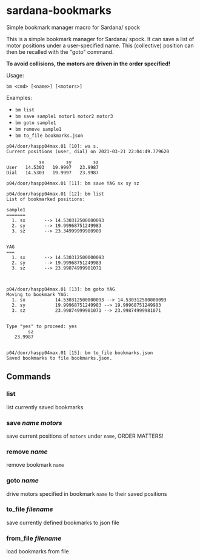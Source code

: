 # sardana-bookmarks
Simple bookmark manager macro for Sardana/ spock


This is a simple bookmark manager for Sardana/ spock. It can save a list of motor positions under a user-specified name. This (collective) position can then be recalled with the "goto" command.

**To avoid collisions, the motors are driven in the order specified!**

Usage:

`bm <cmd> [<name>] [<motors>]`

Examples:
* `bm list`
* `bm save sample1 motor1 motor2 motor3`
* `bm goto sample1`
* `bm remove sample1`
* `bm to_file bookmarks.json`


```
p04/door/haspp04max.01 [10]: wa s.
Current positions (user, dial) on 2021-03-21 22:04:49.779620

            sx        sy        sz
User   14.5303   19.9997   23.9987
Dial   14.5303   19.9997   23.9987

p04/door/haspp04max.01 [11]: bm save YAG sx sy sz

p04/door/haspp04max.01 [12]: bm list
List of bookmarked positions:

sample1
=======
  1. sx       --> 14.530312500000093
  2. sy       --> 19.99968751249983
  3. sz       --> 23.34999999980909


YAG
===
  1. sx       --> 14.530312500000093
  2. sy       --> 19.99968751249983
  3. sz       --> 23.99874999981071



p04/door/haspp04max.01 [13]: bm goto YAG
Moving to bookmark YAG:
  1. sx           14.530312500000093 --> 14.530312500000093
  2. sy           19.99968751249983 --> 19.99968751249983
  3. sz           23.99874999981071 --> 23.99874999981071


Type "yes" to proceed: yes
        sz
   23.9987


p04/door/haspp04max.01 [15]: bm to_file bookmarks.json
Saved bookmarks to file bookmarks.json.
```

## Commands

### list
list currently saved bookmarks
### save *name motors*
save current positions of `motors` under `name`, ORDER MATTERS!
### remove *name*
remove bookmark `name`
### goto *name*
drive motors specified in bookmark `name` to their saved positions
### to_file *filename*
save currently defined bookmarks to json file
### from_file *filename*
load bookmarks from file
